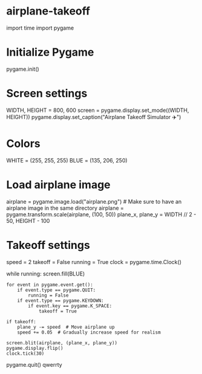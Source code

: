 # airplane-takeoff
import time
import pygame

# Initialize Pygame
pygame.init()

# Screen settings
WIDTH, HEIGHT = 800, 600
screen = pygame.display.set_mode((WIDTH, HEIGHT))
pygame.display.set_caption("Airplane Takeoff Simulator ✈️")

# Colors
WHITE = (255, 255, 255)
BLUE = (135, 206, 250)

# Load airplane image
airplane = pygame.image.load("airplane.png")  # Make sure to have an airplane image in the same directory
airplane = pygame.transform.scale(airplane, (100, 50))
plane_x, plane_y = WIDTH // 2 - 50, HEIGHT - 100

# Takeoff settings
speed = 2
takeoff = False
running = True
clock = pygame.time.Clock()

while running:
    screen.fill(BLUE)
    
    for event in pygame.event.get():
        if event.type == pygame.QUIT:
            running = False
        if event.type == pygame.KEYDOWN:
            if event.key == pygame.K_SPACE:
                takeoff = True
    
    if takeoff:
        plane_y -= speed  # Move airplane up
        speed += 0.05  # Gradually increase speed for realism
    
    screen.blit(airplane, (plane_x, plane_y))
    pygame.display.flip()
    clock.tick(30)
    
pygame.quit()
qwerrty
